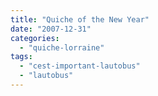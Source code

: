 ```yaml
---
title: "Quiche of the New Year"
date: "2007-12-31"
categories: 
  - "quiche-lorraine"
tags: 
  - "cest-important-lautobus"
  - "lautobus"
---
```



